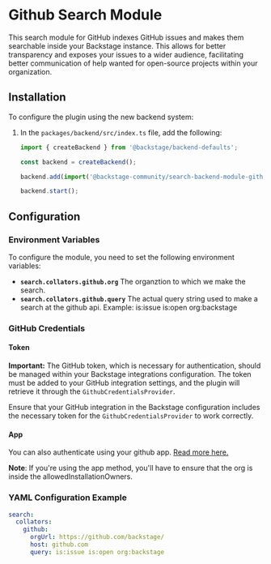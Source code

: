 # Github Search Module

This search module for GitHub indexes GitHub issues and makes them searchable inside your Backstage instance. This allows for better transparency and exposes your issues to a wider audience, facilitating better communication of help wanted for open-source projects within your organization.

## Installation

To configure the plugin using the new backend system:

1. In the `packages/backend/src/index.ts` file, add the following:

   ```typescript
   import { createBackend } from '@backstage/backend-defaults';

   const backend = createBackend();

   backend.add(import('@backstage-community/search-backend-module-github'));

   backend.start();
   ```

## Configuration

### Environment Variables

To configure the module, you need to set the following environment variables:

- **`search.collators.github.org`** The organztion to which we make the search.
- **`search.collators.github.query`** The actual query string used to make a search at the github api. Example: is:issue is:open org:backstage

### GitHub Credentials

#### Token

**Important:** The GitHub token, which is necessary for authentication, should be managed within your Backstage integrations configuration. The token must be added to your GitHub integration settings, and the plugin will retrieve it through the `GithubCredentialsProvider`.

Ensure that your GitHub integration in the Backstage configuration includes the necessary token for the `GithubCredentialsProvider` to work correctly.

#### App

You can also authenticate using your github app. [Read more here.](https://backstage.io/docs/integrations/github/github-apps)

**Note**: If you're using the app method, you'll have to ensure that the org is inside the allowedInstallationOwners.

### YAML Configuration Example

```yaml
search:
  collators:
    github:
      orgUrl: https://github.com/backstage/
      host: github.com
      query: is:issue is:open org:backstage
```
